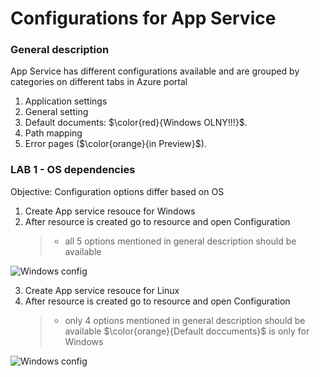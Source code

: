 # Configurations for App Service
### General description
App Service has different configurations available and are grouped by categories on different tabs in Azure portal
1. Application settings
2. General setting
3. Default documents: $\color{red}{Windows OLNY!!!}$.
4. Path mapping
5. Error pages ($\color{orange}{in Preview}$). 

### LAB 1 - OS dependencies
Objective: Configuration options differ based on OS

1. Create App service resouce for Windows
2. After resource is created go to resource and open Configuration
	> - all 5 options mentioned in general description should be available 

![Windows config](/Images/WindowsConfigOptions.PNG "Optional title")

3. Create App service resouce for Linux
4. After resource is created go to resource and open Configuration
	> - only 4 options mentioned in general description should be available 
	> $\color{orange}{Default doccuments}$ is only for Windows

![Windows config](/Images/LinuxConfigOptions.PNG "Optional title")

